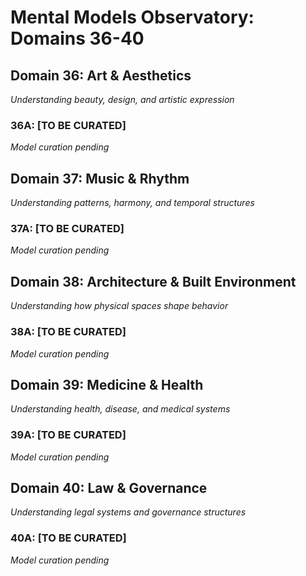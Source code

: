 # Mental Models Observatory: Domains 36-40

## Domain 36: Art & Aesthetics
*Understanding beauty, design, and artistic expression*

### 36A: [TO BE CURATED]
*Model curation pending*

## Domain 37: Music & Rhythm
*Understanding patterns, harmony, and temporal structures*

### 37A: [TO BE CURATED]
*Model curation pending*

## Domain 38: Architecture & Built Environment
*Understanding how physical spaces shape behavior*

### 38A: [TO BE CURATED]
*Model curation pending*

## Domain 39: Medicine & Health
*Understanding health, disease, and medical systems*

### 39A: [TO BE CURATED]
*Model curation pending*

## Domain 40: Law & Governance
*Understanding legal systems and governance structures*

### 40A: [TO BE CURATED]
*Model curation pending*

